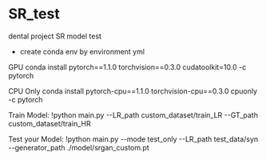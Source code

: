 # SR_test
dental project SR model test

- create conda env by environment yml

GPU
conda install pytorch==1.1.0 torchvision==0.3.0 cudatoolkit=10.0 -c pytorch

CPU Only
conda install pytorch-cpu==1.1.0 torchvision-cpu==0.3.0 cpuonly -c pytorch

Train Model:
!python main.py --LR_path custom_dataset/train_LR --GT_path custom_dataset/train_HR

Test your Model:
!python main.py --mode test_only --LR_path test_data/syn --generator_path ./model/srgan_custom.pt

